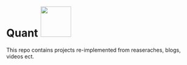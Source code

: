 # Quant <img src="https://media.giphy.com/media/JtBZm3Getg3dqxK0zP/giphy.gif" width="80px" />
This repo contains projects re-implemented from reaseraches, blogs, videos ect.   
